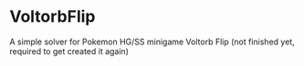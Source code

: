 # VoltorbFlip
A simple solver for Pokemon HG/SS minigame Voltorb Flip (not finished yet, required to get created it again)
